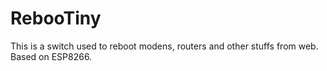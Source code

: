 # RebooTiny
This is a switch used to reboot modens, routers and other stuffs from web. Based on ESP8266.
